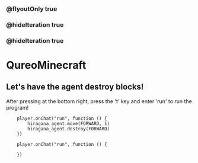 ### @flyoutOnly true
### @hideIteration true
### @hideIteration true
# QureoMinecraft

## Let's have the agent destroy blocks!

After pressing [](https://raw.githubusercontent.com/camp-minecraft/TechkidsCampTutorial/master/images/playbutton.png) at the bottom right, press the 't' key and enter 'run' to run the program!

```ghost
    player.onChat("run", function () {
        hiragana_agent.move(FORWARD, 1)
        hiragana_agent.destroy(FORWARD)
    })
```

```template
    player.onChat("run", function () {

    })
```